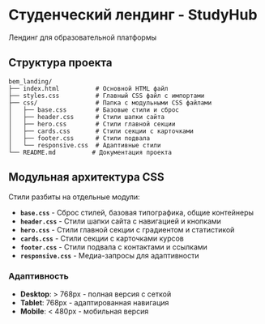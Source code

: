 # Студенческий лендинг - StudyHub

Лендинг для образовательной платформы


## Структура проекта

```
bem_landing/
├── index.html          # Основной HTML файл
├── styles.css          # Главный CSS файл с импортами
├── css/                # Папка с модульными CSS файлами
│   ├── base.css        # Базовые стили и сброс
│   ├── header.css      # Стили шапки сайта
│   ├── hero.css        # Стили главной секции
│   ├── cards.css       # Стили секции с карточками
│   ├── footer.css      # Стили подвала
│   └── responsive.css  # Адаптивные стили
└── README.md          # Документация проекта
```


## Модульная архитектура CSS

Стили разбиты на отдельные модули:

- **`base.css`** - Сброс стилей, базовая типографика, общие контейнеры
- **`header.css`** - Стили шапки сайта с навигацией и кнопками
- **`hero.css`** - Стили главной секции с градиентом и статистикой
- **`cards.css`** - Стили секции с карточками курсов
- **`footer.css`** - Стили подвала с контактами и ссылками
- **`responsive.css`** - Медиа-запросы для адаптивности

### Адаптивность

- **Desktop**: > 768px - полная версия с сеткой
- **Tablet**: 768px - адаптированная навигация
- **Mobile**: < 480px - мобильная версия
